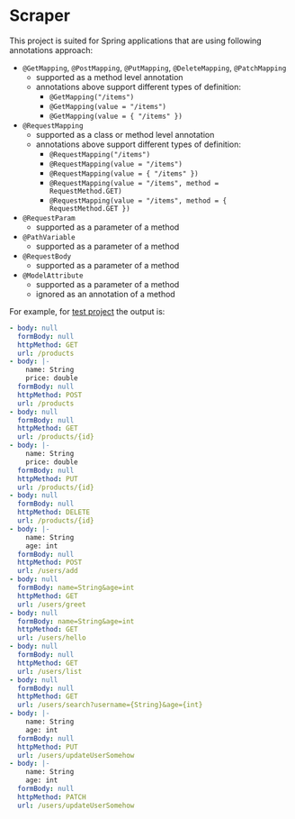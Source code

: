 # Scraper
This project is suited for Spring applications that are using following annotations approach:
- `@GetMapping`, `@PostMapping`, `@PutMapping`, `@DeleteMapping`, `@PatchMapping`
  - supported as a method level annotation
  - annotations above support different types of definition:
    - `@GetMapping("/items")`
    - `@GetMapping(value = "/items")`
    - `@GetMapping(value = { "/items" })`
- `@RequestMapping`
  - supported as a class or method level annotation
  - annotations above support different types of definition:
    - `@RequestMapping("/items")`
    - `@RequestMapping(value = "/items")`
    - `@RequestMapping(value = { "/items" })`
    - `@RequestMapping(value = "/items", method = RequestMethod.GET)`
    - `@RequestMapping(value = "/items", method = { RequestMethod.GET })`
- `@RequestParam`
  - supported as a parameter of a method 
- `@PathVariable`
  - supported as a parameter of a method 
- `@RequestBody`
  - supported as a parameter of a method 
- `@ModelAttribute`
  - supported as a parameter of a method
  - ignored as an annotation of a method

For example, for [test project](../../../../../../../test/resources/test-project) the output is:
```yaml
- body: null
  formBody: null
  httpMethod: GET
  url: /products
- body: |-
    name: String
    price: double
  formBody: null
  httpMethod: POST
  url: /products
- body: null
  formBody: null
  httpMethod: GET
  url: /products/{id}
- body: |-
    name: String
    price: double
  formBody: null
  httpMethod: PUT
  url: /products/{id}
- body: null
  formBody: null
  httpMethod: DELETE
  url: /products/{id}
- body: |-
    name: String
    age: int
  formBody: null
  httpMethod: POST
  url: /users/add
- body: null
  formBody: name=String&age=int
  httpMethod: GET
  url: /users/greet
- body: null
  formBody: name=String&age=int
  httpMethod: GET
  url: /users/hello
- body: null
  formBody: null
  httpMethod: GET
  url: /users/list
- body: null
  formBody: null
  httpMethod: GET
  url: /users/search?username={String}&age={int}
- body: |-
    name: String
    age: int
  formBody: null
  httpMethod: PUT
  url: /users/updateUserSomehow
- body: |-
    name: String
    age: int
  formBody: null
  httpMethod: PATCH
  url: /users/updateUserSomehow
```